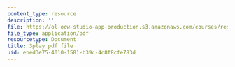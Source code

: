 ```yaml
---
content_type: resource
description: ''
file: https://ol-ocw-studio-app-production.s3.amazonaws.com/courses/res-15-003-shaping-the-future-of-work-15-662x-spring-2016/ebed3e7540101581b39c4c8f8cfe783d_yBgKkYcoPgM.pdf
file_type: application/pdf
resourcetype: Document
title: 3play pdf file
uid: ebed3e75-4010-1581-b39c-4c8f8cfe783d
---
```

